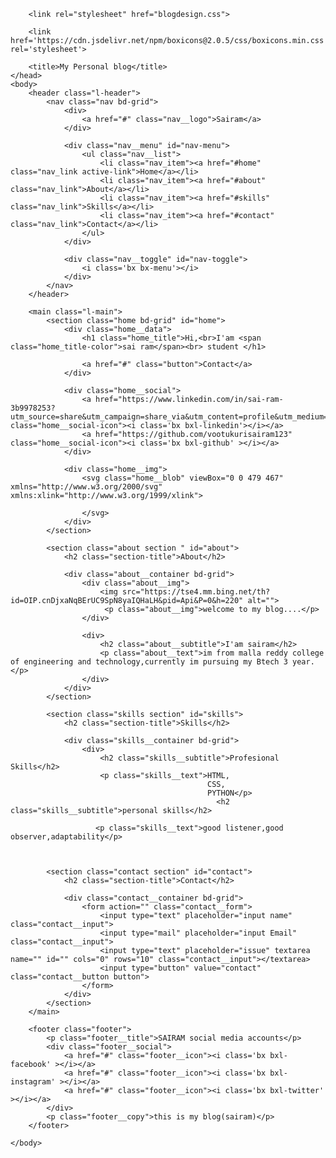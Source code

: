 <!DOCTYPE html>
<html lang="en">
    <head>
        <meta charset="UTF-8">
        <meta name="viewport" content="width=device-width, initial-scale=1.0">

        <link rel="stylesheet" href="blogdesign.css">

        <link href='https://cdn.jsdelivr.net/npm/boxicons@2.0.5/css/boxicons.min.css' rel='stylesheet'>

        <title>My Personal blog</title>
    </head>
    <body>
        <header class="l-header">
            <nav class="nav bd-grid">
                <div>
                    <a href="#" class="nav__logo">Sairam</a>
                </div>

                <div class="nav__menu" id="nav-menu">
                    <ul class="nav__list">
                        <li class="nav_item"><a href="#home" class="nav_link active-link">Home</a></li>
                        <li class="nav_item"><a href="#about" class="nav_link">About</a></li>
                        <li class="nav_item"><a href="#skills" class="nav_link">Skills</a></li>
                        <li class="nav_item"><a href="#contact" class="nav_link">Contact</a></li>
                    </ul>
                </div>

                <div class="nav__toggle" id="nav-toggle">
                    <i class='bx bx-menu'></i>
                </div>
            </nav>
        </header>

        <main class="l-main">
            <section class="home bd-grid" id="home">
                <div class="home__data">
                    <h1 class="home_title">Hi,<br>I'am <span class="home_title-color">sai ram</span><br> student </h1>

                    <a href="#" class="button">Contact</a>
                </div>

                <div class="home__social">
                    <a href="https://www.linkedin.com/in/sai-ram-3b9978253?utm_source=share&utm_campaign=share_via&utm_content=profile&utm_medium=android_app" class="home__social-icon"><i class='bx bxl-linkedin'></i></a>
                    <a href="https://github.com/vootukurisairam123" class="home__social-icon"><i class='bx bxl-github' ></i></a>
                </div>

                <div class="home__img">
                    <svg class="home__blob" viewBox="0 0 479 467" xmlns="http://www.w3.org/2000/svg" xmlns:xlink="http://www.w3.org/1999/xlink">
                        
                    </svg>
                </div>
            </section>

            <section class="about section " id="about">
                <h2 class="section-title">About</h2>

                <div class="about__container bd-grid">
                    <div class="about__img">
                        <img src="https://tse4.mm.bing.net/th?id=OIP.cnDjxaNqBErUC9SpN8yaIQHaLH&pid=Api&P=0&h=220" alt="">
                         <p class="about__img">welcome to my blog....</p>
                    </div>
                    
                    <div>
                        <h2 class="about__subtitle">I'am sairam</h2>
                        <p class="about__text">im from malla reddy college of engineering and technology,currently im pursuing my Btech 3 year.</p>           
                    </div>                                   
                </div>
            </section>

            <section class="skills section" id="skills">
                <h2 class="section-title">Skills</h2>

                <div class="skills__container bd-grid">          
                    <div>
                        <h2 class="skills__subtitle">Profesional Skills</h2>
                        <p class="skills__text">HTML,
                                                CSS,
                                                PYTHON</p>
                                                  <h2 class="skills__subtitle">personal skills</h2>
              
                       <p class="skills__text">good listener,good observer,adaptability</p>
                    
                    

            <section class="contact section" id="contact">
                <h2 class="section-title">Contact</h2>

                <div class="contact__container bd-grid">
                    <form action="" class="contact__form">
                        <input type="text" placeholder="input name" class="contact__input">
                        <input type="mail" placeholder="input Email" class="contact__input">
                        <input type="text" placeholder="issue" textarea name="" id="" cols="0" rows="10" class="contact__input"></textarea>
                        <input type="button" value="contact" class="contact__button button">
                    </form>
                </div>
            </section>
        </main>

        <footer class="footer">
            <p class="footer__title">SAIRAM social media accounts</p>
            <div class="footer__social">
                <a href="#" class="footer__icon"><i class='bx bxl-facebook' ></i></a>
                <a href="#" class="footer__icon"><i class='bx bxl-instagram' ></i></a>
                <a href="#" class="footer__icon"><i class='bx bxl-twitter' ></i></a>
            </div>
            <p class="footer__copy">this is my blog(sairam)</p>
        </footer>

    </body>
</html>
